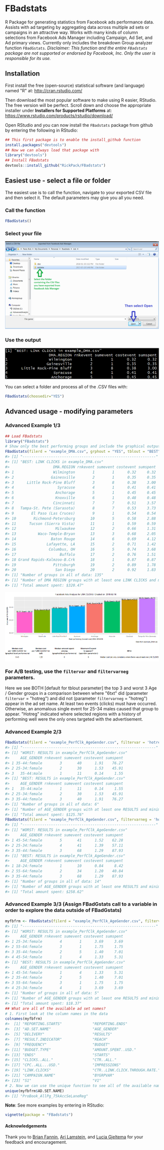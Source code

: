 
FBadstats
=========

R Package for generating statistics from Facebook ads performance data. Assists with ad targeting by aggregating data across multiple ad sets or campaigns in an attractive way. Works with many kinds of column selections from Facebook Ads Manager including Campaign, Ad Set, and Ad primary views. Currently only includes the breakdown Group analyzer function `FBadGstats`.
*Disclaimer: This function and the entire `FBadstats` package are not supported or endorsed by Facebook, Inc. Only the user is responsible for its use.*

Installation
------------

First install the free (open-source) statistical software (and language) named "R" at: <http://cran.rstudio.com/>

Then download the most popular software to make using R easier, RStudio. The free version will be perfect. Scroll down and choose the appropriate installer under **Installers for Supported Platforms** at: <https://www.rstudio.com/products/rstudio/download/>

Open RStudio and you can now install the `FBadstats` package from github by entering the following in RStudio:

``` r
## This first package is to enable the install_github function
install.packages("devtools")
## Now we can always load that package with
library("devtools")
## Install FBadstats
devtools::install_github("RickPack/FBadstats")
```

Easiest use - select a file or folder
-------------------------------------

The easiest use is to call the function, navigate to your exported CSV file and then select it. The default parameters may give you all you need.

### Call the function

``` r
FBadGstats()
```

### Select your file

![Windows Explorer file-selection](README-selectCSV.png)

### Use the output

![Portion of FBadGstats output](README-example.png)

You can select a folder and process all of the .CSV files with:

``` r
FBadGstats(choosedir="YES")
```

Advanced usage - modifying parameters
-------------------------------------

### Advanced Example 1/3

``` r
## Load FBadstats
library("FBadstats")
# Show only the best performing groups and include the graphical output
FBadGstats(filerd = "example_DMA.csv", grphout = "YES", tblout = "BEST")
#> [1] "-------------------------------------------------------------"
#> [1] "BEST: LINK CLICKS in example_DMA.csv"
#>                    DMA.REGION rnkevent sumevent costevent sumspent
#> 1                  Wilmington        1        1      0.32     0.32
#> 2                 Gainesville        2        1      0.35     0.35
#> 3      Little Rock-Pine Bluff        3        8      0.38     3.00
#> 4                    Syracuse        4        1      0.41     0.41
#> 5                   Anchorage        5        1      0.45     0.45
#> 6                   Knoxville        6        1      0.48     0.48
#> 7                  Cincinnati        7        7      0.51     3.57
#> 8   Tampa-St. Pete (Sarasota)        8        7      0.53     3.73
#> 9        El Paso (Las Cruces)        9        1      0.54     0.54
#> 10        Richmond-Petersburg       10        5      0.58     2.88
#> 11      Tucson (Sierra Vista)       11        1      0.59     0.59
#> 12                  Milwaukee       12        2      0.66     1.31
#> 13          Waco-Temple-Bryan       13        3      0.68     2.05
#> 14                Baton Rouge       14        6      0.69     4.12
#> 15              Lafayette, LA       15        2      0.71     1.42
#> 16               Columbus, OH       16        5      0.74     3.68
#> 17                    Buffalo       17        2      0.76     1.51
#> 18 Grand Rapids-Kalmzoo-B.Crk       18        1      0.87     0.87
#> 19                 Pittsburgh       19        2      0.89     1.78
#> 20                  San Diego       20        2      0.92     1.83
#> [1] "Number of groups in all of data: 135"
#> [1] "Number of DMA REGION groups with at least one LINK CLICKS and minimum spend of $0 = 63"
#> [1] "Total amount spent: $320.47"
```

<img src="README-example1-1.png" style="display: block; margin: auto;" />

### For A/B testing, use the `filtervar` and `filtervarneg` parameters.

Here we see BOTH \[default for tblout parameter\] the top 3 and worst 3 Age / Gender groups in a comparison between where "6txt" did (parameter `filtervar` = "hotreg") and did not (parameter `filtervarneg` = "hotreg") appear in the ad set name.
At least two events (clicks) must have occurred. Otherwise, an anomalous single event for 25-34 males caused that group to appear.
"Hotreg" indicated where selected regions with a history of performing well were the only ones targeted with the advertisement.

### Advanced Example 2/3

``` r
FBadGstats(filerd = "example_PerfClk_AgeGender.csv", filtervar = 'hotreg',    printrow = 3, minevent = 2, grphout = "NO")
#> [1] "-------------------------------------------------------------"
#> [1] "WORST: RESULTS in example_PerfClk_AgeGender.csv"
#>     AGE_GENDER rnkevent sumevent costevent sumspent
#> 1 35-44:female        3       40      1.91    76.27
#> 2 25-34:female        2       30      1.53    45.91
#> 3   35-44:male        1       11      0.14     1.55
#> [1] "BEST: RESULTS in example_PerfClk_AgeGender.csv"
#>     AGE_GENDER rnkevent sumevent costevent sumspent
#> 1   35-44:male        1       11      0.14     1.55
#> 2 25-34:female        2       30      1.53    45.91
#> 3 35-44:female        3       40      1.91    76.27
#> [1] "Number of groups in all of data: 6"
#> [1] "Number of AGE_GENDER groups with at least one RESULTS and minimum spend of $0 = 3"
#> [1] "Total amount spent: $125.76"
FBadGstats(filerd = "example_PerfClk_AgeGender.csv", filtervarneg = 'hotreg', printrow = 3, minevent = 2,   grphout = "NO")
#> [1] "-------------------------------------------------------------"
#> [1] "WORST: RESULTS in example_PerfClk_AgeGender.csv"
#>     AGE_GENDER rnkevent sumevent costevent sumspent
#> 1 45-54:female        5       41      1.52    62.28
#> 2 25-34:female        4       41      1.39    57.11
#> 3 35-44:female        3       68      1.29    87.93
#> [1] "BEST: RESULTS in example_PerfClk_AgeGender.csv"
#>     AGE_GENDER rnkevent sumevent costevent sumspent
#> 1 18-24:female        1       10      0.84     8.42
#> 2 55-64:female        2       34      1.20    40.84
#> 3 35-44:female        3       68      1.29    87.93
#> [1] "Number of groups in all of data: 14"
#> [1] "Number of AGE_GENDER groups with at least one RESULTS and minimum spend of $0 = 5"
#> [1] "Total amount spent: $258.62"
```

### Advanced Example 3/3 (Assign FBadGstats call to a variable in order to explore the data outside of FBadGstats)

``` r
myfbfrm <- FBadGstats(filerd = "example_PerfClk_AgeGender.csv", filtervar = 'AllPg', grphout = "NO")
#> [1] "-------------------------------------------------------------"
#> [1] "WORST: RESULTS in example_PerfClk_AgeGender.csv"
#>     AGE_GENDER rnkevent sumevent costevent sumspent
#> 1 25-34:female        4        1      3.69     3.69
#> 2 55-64:female        3        1      1.75     1.75
#> 3 35-44:female        2        5      1.40     7.01
#> 4 45-54:female        1        4      1.33     5.31
#> [1] "BEST: RESULTS in example_PerfClk_AgeGender.csv"
#>     AGE_GENDER rnkevent sumevent costevent sumspent
#> 1 45-54:female        1        4      1.33     5.31
#> 2 35-44:female        2        5      1.40     7.01
#> 3 55-64:female        3        1      1.75     1.75
#> 4 25-34:female        4        1      3.69     3.69
#> [1] "Number of groups in all of data: 5"
#> [1] "Number of AGE_GENDER groups with at least one RESULTS and minimum spend of $0 = 4"
#> [1] "Total amount spent: $18.37"
## What are all of the available ad set names?
# 1. First look at the column names in the data
colnames(myfbfrm)
#>  [1] "REPORTING.STARTS"              "REPORTING.ENDS"               
#>  [3] "AD.SET.NAME"                   "AGE_GENDER"                   
#>  [5] "DELIVERY"                      "RESULTS"                      
#>  [7] "RESULT.INDICATOR"              "REACH"                        
#>  [9] "FREQUENCY"                     "BUDGET"                       
#> [11] "BUDGET.TYPE"                   "AMOUNT.SPENT..USD."           
#> [13] "ENDS"                          "STARTS"                       
#> [15] "CLICKS..ALL."                  "CTR..ALL."                    
#> [17] "CPC..ALL...USD."               "IMPRESSIONS"                  
#> [19] "LINK.CLICKS"                   "CTR..LINK.CLICK.THROUGH.RATE."
#> [21] "CAMPAIGN.NAME"                 "BYGRPVAR"                     
#> [23] "S1"                            "V1"
# 2. Now we can use the unique function to see all of the available names and appropriately adjust the filtervar parameter
unique(myfbfrm$AD.SET.NAME)
#> [1] "ProBook_AllPg_75kAccSeLaneReg"
```

**Note**: See more examples by entering in RStudio:

``` r
vignette(package = "FBadstats")
```

#### Acknowledgements

Thank you to [Brian Fannin](http://pirategrunt.com/blog/), [Ari Lamstein](https://www.arilamstein.com/blog/), and [Lucia Gjeltema](http://ncdata4good.github.io/UWchallenge/recap.html) for your feedback and encouragement.
